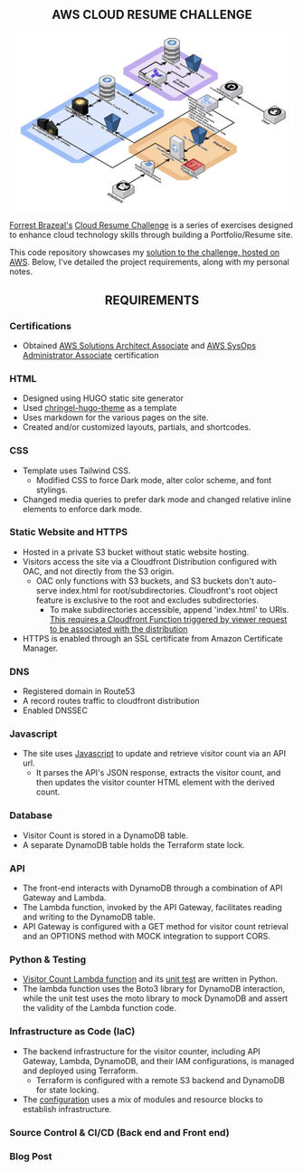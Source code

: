 ## <div align="center"> AWS CLOUD RESUME CHALLENGE <div>

![Website Architecture](/img/Cloud%20Resume%20Architecture.jpg)

 [Forrest Brazeal's](https://forrestbrazeal.com/#about) [Cloud Resume Challenge](https://cloudresumechallenge.dev/)  is a series of exercises designed to enhance cloud technology skills through building a Portfolio/Resume site. 

 This code repository showcases my [solution to the challenge, hosted on AWS](http://saifbari.com). Below, I've detailed the project requirements, along with my personal notes.

 ## <div align="center"> REQUIREMENTS <div>

### Certifications 
- Obtained [AWS Solutions Architect Associate](https://www.credly.com/badges/3e2a0155-7c5e-4243-acd3-34c4e6c1c195/public_url) and [AWS SysOps Administrator Associate](https://www.credly.com/badges/db4955c2-3870-47ba-803c-fb1a026b9851/public_url) certification

### HTML
- Designed using HUGO static site generator
- Used [chringel-hugo-theme](https://github.com/chringel21/chringel-hugo-theme) as a template
- Uses markdown for the various pages on the site. 
- Created and/or customized layouts, partials, and shortcodes.

### CSS
- Template uses Tailwind CSS.  
    - Modified CSS to force Dark mode, alter color scheme, and font stylings. 
- Changed media queries to prefer dark mode and changed relative inline elements to enforce dark mode.        

### Static Website and HTTPS
- Hosted in a private S3 bucket without static website hosting.
- Visitors access the site via a Cloudfront Distribution configured with OAC, and not directly from the S3 origin. 
    - OAC only functions with S3 buckets, and S3 buckets don't auto-serve index.html for root/subdirectories. Cloudfront's root object feature is exclusive to the root and excludes subdirectories. 
        - To make subdirectories accessible, append 'index.html' to URIs. [This requires a Cloudfront Function triggered by viewer request to be associated with the distribution](https://github.com/aws-samples/amazon-cloudfront-functions/blob/main/url-rewrite-single-page-apps/index.js)
- HTTPS is enabled through an SSL certificate from Amazon Certificate Manager.

### DNS
- Registered domain in Route53
- A record routes traffic to cloudfront distribution
- Enabled DNSSEC

### Javascript
- The site uses [Javascript](https://github.com/sbari777/AWS-Cloud-Resume-Challenge-2023/blob/main/Frontend/static/js/visitor-counter.js) to update and retrieve visitor count via an API url. 
    - It parses the API's JSON response, extracts the visitor count, and then updates the visitor counter HTML element with the derived count. 

### Database 
- Visitor Count is stored in a DynamoDB table.
- A separate DynamoDB table holds the Terraform state lock.

### API 
- The front-end interacts with DynamoDB through a combination of API Gateway and Lambda.
- The Lambda function, invoked by the API Gateway, facilitates reading and writing to the DynamoDB table.
- API Gateway is configured with a GET method for visitor count retrieval and an OPTIONS method with MOCK integration to support CORS.

### Python & Testing
- [Visitor Count Lambda function](https://github.com/sbari777/AWS-Cloud-Resume-Challenge-2023/blob/main/Backend/Tests/lambda_function.py) and its [unit test](https://github.com/sbari777/AWS-Cloud-Resume-Challenge-2023/blob/main/Backend/Tests/visitor-counter-test.py) are written in Python. 
- The lambda function uses the Boto3 library for DynamoDB interaction, while the unit test uses the moto library to mock DynamoDB and assert the validity of the Lambda function code. 

### Infrastructure as Code (IaC)
- The backend infrastructure for the visitor counter, including API Gateway, Lambda, DynamoDB, and their IAM configurations, is managed and deployed using Terraform.
    - Terraform is configured with a remote S3 backend and DynamoDB for state locking. 
- The [configuration](https://github.com/sbari777/AWS-Cloud-Resume-Challenge-2023/blob/main/Backend/main.tf) uses a mix of modules and resource blocks to establish infrastructure.

### Source Control & CI/CD (Back end and Front end)


### Blog Post 